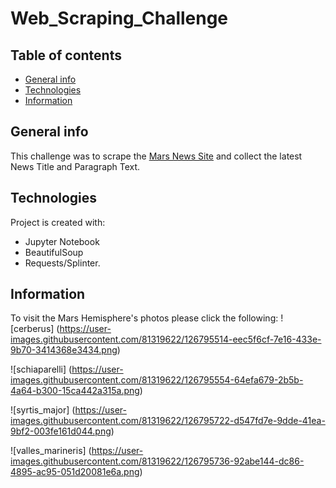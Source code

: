 # Web_Scraping_Challenge
## Table of contents
* [General info](#general-info)
* [Technologies](#technologies)
* [Information](#information)

## General info
This challenge was to scrape the [Mars News Site](https://redplanetscience.com/) and collect the latest News Title and Paragraph Text. 
	
## Technologies
Project is created with:
* Jupyter Notebook
* BeautifulSoup
* Requests/Splinter.
	
## Information
To visit the Mars Hemisphere's photos please click the following:
![cerberus]
(https://user-images.githubusercontent.com/81319622/126795514-eec5f6cf-7e16-433e-9b70-3414368e3434.png)

![schiaparelli]
(https://user-images.githubusercontent.com/81319622/126795554-64efa679-2b5b-4a64-b300-15ca442a315a.png)

![syrtis_major]
(https://user-images.githubusercontent.com/81319622/126795722-d547fd7e-9dde-41ea-9bf2-003fe161d044.png)

![valles_marineris]
(https://user-images.githubusercontent.com/81319622/126795736-92abe144-dc86-4895-ac95-051d20081e6a.png)






	

